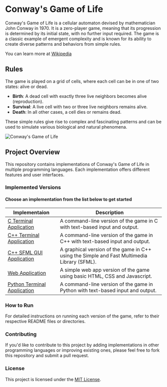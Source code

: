 # Conway's Game of Life

Conway's Game of Life is a cellular automaton devised by mathematician John Conway in 1970. It is a zero-player game, meaning that its progression is determined by its initial state, with no further input required. The game is a classic example of emergent complexity and is known for its ability to create diverse patterns and behaviors from simple rules.

You can learn more at [Wikipedia](https://en.wikipedia.org/wiki/Conway%27s_Game_of_Life)

## Rules

The game is played on a grid of cells, where each cell can be in one of two states: alive or dead.

- **Birth**: A dead cell with exactly three live neighbors becomes alive (reproduction).
- **Survival**: A live cell with two or three live neighbors remains alive.
- **Death**: In all other cases, a cell dies or remains dead.

These simple rules give rise to complex and fascinating patterns and can be used to simulate various biological and natural phenomena.

![Conway's Game of Life](https://upload.wikimedia.org/wikipedia/commons/e/e5/Gospers_glider_gun.gif)

## Project Overview

This repository contains implementations of Conway's Game of Life in multiple programming languages. Each implementation offers different features and user interfaces.

### Implemented Versions

#### Choose an implementation from the list below to get started

| Implementaion                | Description                                                                                             |
|------------------------------|---------------------------------------------------------------------------------------------------------|
|[C Terminal Application](C)| A command-line version of the game in C with text-based input and output.|
|[C++ Terminal Application](CPP_Terminal)| A command-line version of the game in C++ with text-based input and output.|
|[C++ SFML GUI Application](CPP_SFML_GUI)| A graphical version of the game in C++ using the Simple and Fast Multimedia Library (SFML).|
|[Web Application](HTML_CSS_JS)| A simple web app version of the game using basic HTML, CSS and Javascript.|
|[Python Terminal Application](Python_Terminal)| A command-line version of the game in Python with text-based input and output.|

### How to Run

For detailed instructions on running each version of the game, refer to their respective README files or directories.

### Contributing

If you'd like to contribute to this project by adding implementations in other programming languages or improving existing ones, please feel free to fork this repository and submit a pull request.

### License

This project is licensed under the [MIT License](LICENSE).